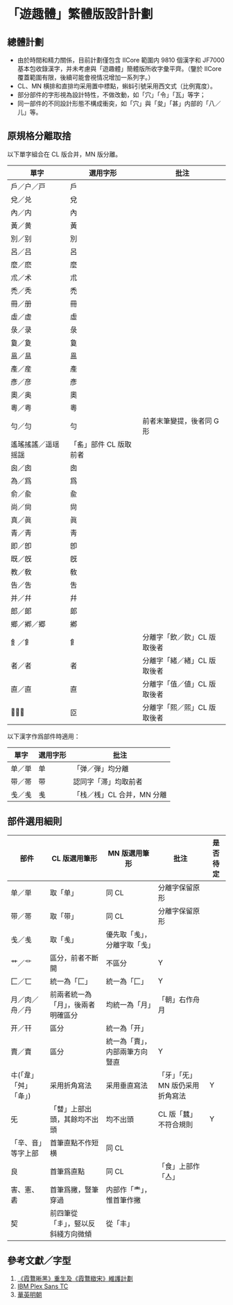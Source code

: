 # 「遊趣體」繁體版設計計劃
## 總體計劃
 - 由於時間和精力關係，目前計劃僅包含 IICore 範圍内 9810 個漢字和 JF7000 基本包收錄漢字，并未考慮與「遊趣體」簡體版所收字彙平齊。（鑒於 IICore 覆蓋範圍有限，後續可能會視情况增加一系列字。） 
 - CL、MN 横排和直排均采用置中標點，蝌蚪引號采用西文式（比例寬度）。 
 - 部分部件的字形視為設計特性，不做改動，如「穴」「令」「瓦」等字；
 - 同一部件的不同設計形態不構成衝突，如「穴」與「夋」「甚」内部的「八／儿」等。
## 原規格分離取捨
 以下單字組合在 CL 版合并，MN 版分離。
 
 | 單字 | 選用字形 | 批注 |
 |----|----|----|
 | 戶／户／戸 | 戶 |
 | 兌／兑 | 兌 | 
 | 內／内 | 內 | 
 | 黃／黄 | 黃 | 
 | 別／别 | 別 | 
 | 呂／吕 | 呂 | 
 | 麼／麽 | 麼 | 
 | 朮／术 | 朮 | 
 | 禿／秃 | 禿 | 
 | 冊／册 | 冊 | 
 | 虛／虚 | 虛 | 
 | 彔／录 | 彔 | 
 | 敻／夐 | 敻 | 
 | 𥁕／昷 | 𥁕 | 
 | 產／産 | 產 | 
 | 彥／彦 | 彥 | 
 | 奧／奥 | 奧 | 
 | 粵／粤 | 粵 | 
 | 勻／匀 | 勻 | 前者末筆變提，後者同 G 形 |
 | 遙瑤搖謠／遥瑶摇謡 | 「䍃」部件 CL 版取前者 |
 | 囪／囱 | 囱 | 
 | 為／爲 | 爲 | 
 | 俞／兪 | 兪 | 
 | 尚／尙 | 尙 | 
 | 真／眞 | 眞 |  
 | 青／靑 | 靑 | 
 | 即／<span lang="ja-JP">卽</span> | 卽 | 
 | 既／<span lang="ja-JP">旣</span> | 旣 | 
 | 教／敎 | 敎 | 
 | 告／吿 | 吿 | 
 | 并／幷 | 幷 | 
 | 郎／郞 | 郞 | 
 | 鄉／鄕／郷 | 鄕 | 
 | ⻟／⻞ | ⻞ | 分離字「飲／飮」CL 版取後者
 | 者／者 | 者 | 分離字「緒／緖」CL 版取後者 
 | 直／<span lang="ja-JP">直</span> | <span lang="ja-JP">直</span> | 分離字「值／値」CL 版取後者 
 | 𦣞／𦣝 | 𦣝 | 分離字「熙／煕」CL 版取後者

以下漢字作爲部件時適用：

 | 單字 | 選用字形 | 批注 |
 |----|----|----|
 | 单／単 | 单 | 「弹／弾」均分離 |
 | 带／帯 | 带 | 認同字「滞」均取前者 |
 | 戋／㦮 | 㦮 | 「栈／桟」CL 合并，MN 分離|
 
## 部件選用細則
 
 | 部件 | CL 版選用筆形 | MN 版選用筆形 | 批注 | 是否待定 |
 |------|------|------|------|------|
 | 单／単 | 取「单」| 同 CL | 分離字保留原形 | 
 | 带／帯 | 取「带」| 同 CL | 分離字保留原形 |  
 | 戋／㦮 | 取「㦮」| 優先取「㦮」，分離字取「戋」 
 | 艹／⻀ | 區分，前者不斷開 | 不區分 | Y
 | 匚／匸 | 統一為「匚」| 統一為「匚」| Y
 | 月／肉／舟／丹 | 前兩者統一為「月」，後兩者明確區分 | 均統一為「月」|「朝」右作舟月
 | 开／幵 | 區分 | 統一為「开」
 | 賣／𧶠 | 區分 | 統一為「賣」，内部兩筆方向豎直 | Y
 | 㐄(「韋」「舛」「夅」) | 采用折角寫法 | 采用垂直寫法 |「牙」「旡」MN 版仍采用折角寫法 | Y
 | 旡 |「朁」上部出頭，其餘均不出頭 | 均不出頭 | CL 版「蠶」不符合規則 | Y
 | 「辛、音」等字上部 | 首筆直點不作短横 | 同 CL | 
 | 良 | 首筆爲直點 | 同 CL |「食」上部作「亼」
 | 害、憲、砉 | 首筆爲撇，豎筆穿過 | 内部作「龶」，惟首筆作撇
 | 契 | 前四筆從「丯」，竪以反斜綫方向微傾 | 從「丰」
 
## 參考文獻／字型
 1. [《霞鶩晰黑》重生及《霞鶩緻宋》維護計劃](https://github.com/lxgw/LxgwXiHei/blob/main/documentation/plan.md)
 2. [IBM Plex Sans TC](https://github.com/IBM/plex)
 3. [華英明朝](https://github.com/GuiWonder/HuayingMincho)
